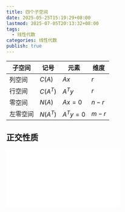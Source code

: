 ```yaml
---
title: 四个子空间
date: 2025-05-25T15:19:29+08:00
lastmod: 2025-07-05T20:13:32+08:00
tags:
  - 线性代数
categories: 线性代数
publish: true
---
```


| 子空间   | 记号       | 元素       | 维度  |
| -------- | ---------- | ---------- | ----- |
| 列空间   | $C(A)$     | $Ax$       | $r$   |
| 行空间   | $C(A^{T})$ | $A^{T}y$   | $r$   |
| 零空间   | $N(A)$     | $Ax=0$     | $n-r$ |
| 左零空间 | $N(A^{T})$ | $A^{T}y=0$ | $m-r$ |

## 正交性质

![四个子空间の正交性质](./%E5%9B%9B%E4%B8%AA%E5%AD%90%E7%A9%BA%E9%97%B4%E3%81%AE%E6%AD%A3%E4%BA%A4%E6%80%A7%E8%B4%A8.md)

